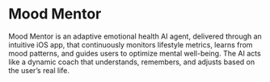 # Mood Mentor
Mood Mentor is an adaptive emotional health AI agent, delivered through an intuitive iOS app, that continuously monitors lifestyle metrics, learns from mood patterns, and guides users to optimize mental well-being. The AI acts like a dynamic coach that understands, remembers, and adjusts based on the user’s real life.
